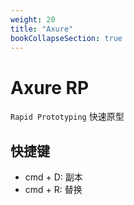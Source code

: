 ```yaml
---
weight: 20
title: "Axure"
bookCollapseSection: true
---
```


# Axure RP

`Rapid Prototyping` 快速原型

## 快捷键

- cmd + D: 副本
- cmd + R: 替换
